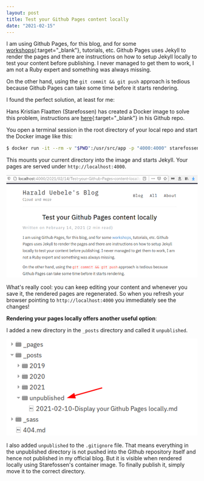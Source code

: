 ```yaml
---
layout: post
title: Test your Github Pages content locally
date: "2021-02-15"
---
```


I am using Github Pages, for this blog, and for some [workshops](https://harald-u.github.io/security-and-microservices/){:target="_blank"}, tutorials, etc. Github Pages uses Jekyll to render the pages and there are instructions on how to setup Jekyll locally to test your content before publishing. I never managed to get them to work, I am not a Ruby expert and something was always missing.

On the other hand, using the `git commit && git push` approach is tedious because Github Pages can take some time before it starts rendering. 

I found the perfect solution, at least for me:

Hans Kristian Flaatten (Starefossen) has created a Docker image to solve this problem, instructions are [here](https://github.com/Starefossen/docker-github-pages){:target="_blank"} in his Github repo.

You open a terminal session in the root directory of your local repo and start the Docker image like this:

```bash
$ docker run -it --rm -v "$PWD":/usr/src/app -p "4000:4000" starefossen/github-pages
```

This mounts your current directory into the image and starts Jekyll. Your pages are served under `http://localhost:4000`.

![render locally](/images/2021/02/render-local.png)

What's really cool: you can keep editing your content and whenever you save it, the rendered pages are regenerated. So when you refresh your browser pointing to `http://localhost:4000` you immediately see the changes!

__Rendering your pages locally offers another useful option__:

I added a new directory in the `_posts` directory and called it `unpublished`.

![unpublished](/images/2021/02/unpublished.png)

I also added `unpublished` to the `.gitignore` file. That means everything in the unpublished directory is not pushed into the Github repository itself and hence not published in my official blog. But it is visible when rendered locally using Starefossen's container image. To finally publish it, simply move it to the correct directory.

